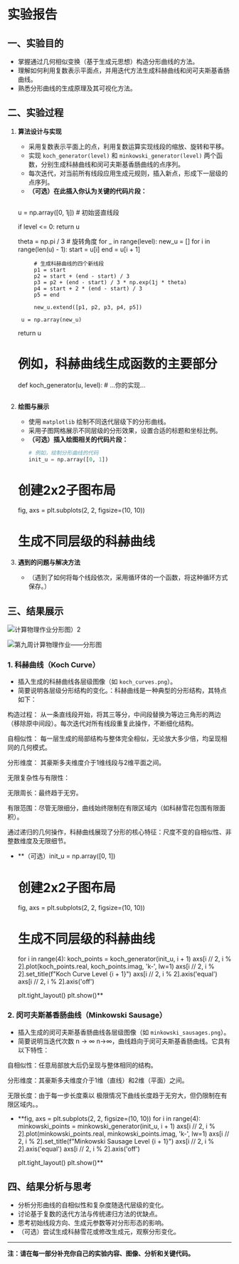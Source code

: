 # 实验报告

## 一、实验目的

- 掌握通过几何相似变换（基于生成元思想）构造分形曲线的方法。
- 理解如何利用复数表示平面点，并用迭代方法生成科赫曲线和闵可夫斯基香肠曲线。
- 熟悉分形曲线的生成原理及其可视化方法。

## 二、实验过程

1. **算法设计与实现**
   - 采用复数表示平面上的点，利用复数运算实现线段的缩放、旋转和平移。
   - 实现 `koch_generator(level)` 和 `minkowski_generator(level)` 两个函数，分别生成科赫曲线和闵可夫斯基香肠曲线的点序列。
   - 每次迭代，对当前所有线段应用生成元规则，插入新点，形成下一层级的点序列。
   - **（可选）在此插入你认为关键的代码片段：**
     ```def koch_generator(u, level):
    u = np.array([0, 1j])  # 初始竖直线段

    if level <= 0:
        return u

    theta = np.pi / 3  # 旋转角度
    for _ in range(level):
        new_u = []
        for i in range(len(u) - 1):
            start = u[i]
            end = u[i + 1]

            # 生成科赫曲线的四个新线段
            p1 = start
            p2 = start + (end - start) / 3
            p3 = p2 + (end - start) / 3 * np.exp(1j * theta)
            p4 = start + 2 * (end - start) / 3
            p5 = end

            new_u.extend([p1, p2, p3, p4, p5])

        u = np.array(new_u)

    return u
     # 例如，科赫曲线生成函数的主要部分
     def koch_generator(u, level):
         # ...你的实现...
     ```

2. **绘图与展示**
   - 使用 `matplotlib` 绘制不同迭代层级下的分形曲线。
   - 采用子图网格展示不同层级的分形效果，设置合适的标题和坐标比例。
   - **（可选）插入绘图相关的代码片段：**
     ```python
     # 例如，绘制分形曲线的代码
     init_u = np.array([0, 1])

    # 创建2x2子图布局
    fig, axs = plt.subplots(2, 2, figsize=(10, 10))

    # 生成不同层级的科赫曲线
    
    

3. **遇到的问题与解决方法**
   - （遇到了如何将每个线段依次，采用循环体的一个函数，将这种循环方式保存。）

## 三、结果展示

![计算物理作业分形图）2](https://github.com/user-attachments/assets/e3f82b21-c1fd-472c-a3b0-4834419dcdb3)

![第九周计算物理作业——分形图](https://github.com/user-attachments/assets/66ae058b-ad57-4b35-9af3-0dc155baccb1)

### 1. 科赫曲线（Koch Curve）

- 插入生成的科赫曲线各层级图像（如 `koch_curves.png`）。
- 简要说明各层级分形结构的变化。：科赫曲线是一种典型的分形结构，其特点如下：

构造过程：
从一条直线段开始，将其三等分，中间段替换为等边三角形的两边（移除原中间段）。每次迭代对所有线段重复此操作，不断细化结构。

自相似性：
每一层生成的局部结构与整体完全相似，无论放大多少倍，均呈现相同的几何模式。

分形维度：
其豪斯多夫维度介于1维线段与2维平面之间。

无限复杂性与有限性：

无限周长：最终趋于无穷。

有限范围：尽管无限细分，曲线始终限制在有限区域内（如科赫雪花包围有限面积）。

通过递归的几何操作，科赫曲线展现了分形的核心特征：尺度不变的自相似性、非整数维度及无限细节。
- **（可选）init_u = np.array([0, 1])

    # 创建2x2子图布局
    fig, axs = plt.subplots(2, 2, figsize=(10, 10))

    # 生成不同层级的科赫曲线
    for i in range(4):
        koch_points = koch_generator(init_u, i + 1)
        axs[i // 2, i % 2].plot(koch_points.real, koch_points.imag, 'k-', lw=1)
        axs[i // 2, i % 2].set_title(f"Koch Curve Level {i + 1}")
        axs[i // 2, i % 2].axis('equal')
        axs[i // 2, i % 2].axis('off')

    plt.tight_layout()
    plt.show()**

### 2. 闵可夫斯基香肠曲线（Minkowski Sausage）

- 插入生成的闵可夫斯基香肠曲线各层级图像（如 `minkowski_sausages.png`）。
- 简要说明当迭代次数 
n
→
∞
n→∞，曲线趋向于闵可夫斯基香肠曲线。它具有以下特性：

自相似性：任意局部放大后仍呈现与整体相同的结构。

分形维度：其豪斯多夫维度介于1维（直线）和2维（平面）之间。

无限长度：由于每一步长度乘以 极限情况下曲线长度趋于无穷大，但仍限制在有限区域内。。
- **fig, axs = plt.subplots(2, 2, figsize=(10, 10))
    for i in range(4):
        minkowski_points = minkowski_generator(init_u, i + 1)
        axs[i // 2, i % 2].plot(minkowski_points.real, minkowski_points.imag, 'k-', lw=1)
        axs[i // 2, i % 2].set_title(f"Minkowski Sausage Level {i + 1}")
        axs[i // 2, i % 2].axis('equal')
        axs[i // 2, i % 2].axis('off')

    plt.tight_layout()
    plt.show()**

## 四、结果分析与思考

- 分析分形曲线的自相似性和复杂度随迭代层级的变化。
- 讨论基于复数的迭代方法与传统递归方法的优缺点。
- 思考初始线段方向、生成元参数等对分形形态的影响。
- （可选）尝试生成科赫雪花或修改生成元，观察分形变化。

---

**注：请在每一部分补充你自己的实验内容、图像、分析和关键代码。**
